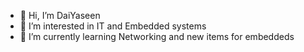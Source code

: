 - 👋 Hi, I’m DaiYaseen
- 👀 I’m interested in IT and Embedded systems
- 🌱 I’m currently learning Networking and new items for embeddeds

<!---
DaiYaseen/DaiYaseen is a ✨ special ✨ repository because its `README.md` (this file) appears on your GitHub profile.
You can click the Preview link to take a look at your changes.
--->
